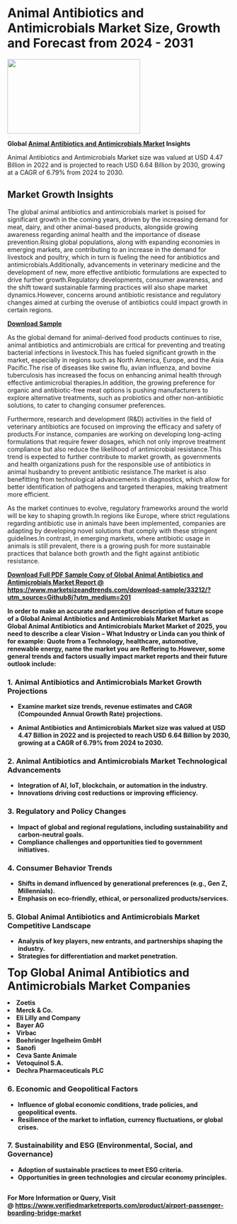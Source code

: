 <H1>Animal Antibiotics and Antimicrobials Market Size, Growth and Forecast from 2024 - 2031</H1><img class="aligncenter size-medium wp-image-584254" src="https://thirdeyenews.in/wp-content/uploads/2024/09/Global-Market-Research-300x168.jpeg" alt="" width="300" height="168" /><p><strong>Global&nbsp;<a href="https://www.marketsizeandtrends.com/download-sample/33212/?utm_source=Github8j?utm_medium=201">Animal Antibiotics and Antimicrobials Market</a> Insights</strong></p><p>Animal Antibiotics and Antimicrobials Market size was valued at USD 4.47 Billion in 2022 and is projected to reach USD 6.64 Billion by 2030, growing at a CAGR of 6.79% from 2024 to 2030.</p><p><h2>Market Growth Insights</h2> <p>The global animal antibiotics and antimicrobials market is poised for significant growth in the coming years, driven by the increasing demand for meat, dairy, and other animal-based products, alongside growing awareness regarding animal health and the importance of disease prevention.Rising global populations, along with expanding economies in emerging markets, are contributing to an increase in the demand for livestock and poultry, which in turn is fueling the need for antibiotics and antimicrobials.Additionally, advancements in veterinary medicine and the development of new, more effective antibiotic formulations are expected to drive further growth.Regulatory developments, consumer awareness, and the shift toward sustainable farming practices will also shape market dynamics.However, concerns around antibiotic resistance and regulatory changes aimed at curbing the overuse of antibiotics could impact growth in certain regions.</p> <p><strong><a href="#">Download Sample</a></strong></p> <p>As the global demand for animal-derived food products continues to rise, animal antibiotics and antimicrobials are critical for preventing and treating bacterial infections in livestock.This has fueled significant growth in the market, especially in regions such as North America, Europe, and the Asia Pacific.The rise of diseases like swine flu, avian influenza, and bovine tuberculosis has increased the focus on enhancing animal health through effective antimicrobial therapies.In addition, the growing preference for organic and antibiotic-free meat options is pushing manufacturers to explore alternative treatments, such as probiotics and other non-antibiotic solutions, to cater to changing consumer preferences.</p> <p>Furthermore, research and development (R&D) activities in the field of veterinary antibiotics are focused on improving the efficacy and safety of products.For instance, companies are working on developing long-acting formulations that require fewer dosages, which not only improve treatment compliance but also reduce the likelihood of antimicrobial resistance.This trend is expected to further contribute to market growth, as governments and health organizations push for the responsible use of antibiotics in animal husbandry to prevent antibiotic resistance.The market is also benefitting from technological advancements in diagnostics, which allow for better identification of pathogens and targeted therapies, making treatment more efficient.</p> <p>As the market continues to evolve, regulatory frameworks around the world will be key to shaping growth.In regions like Europe, where strict regulations regarding antibiotic use in animals have been implemented, companies are adapting by developing novel solutions that comply with these stringent guidelines.In contrast, in emerging markets, where antibiotic usage in animals is still prevalent, there is a growing push for more sustainable practices that balance both growth and the fight against antibiotic resistance.</p> <p><strong><a href="#"></p><p><span class=""><strong>Download Full PDF Sample Copy of Global Animal Antibiotics and Antimicrobials Market Report</strong> @ <a href="https://www.marketsizeandtrends.com/download-sample/33212/?utm_source=Github8j?utm_medium=201" target="_blank">https://www.marketsizeandtrends.com/download-sample/33212/?utm_source=Github8j?utm_medium=201</a></span></p><p>In order to make an accurate and perceptive description of future scope of a Global&nbsp;Animal Antibiotics and Antimicrobials Market Market as Global&nbsp;Animal Antibiotics and Antimicrobials Market Market of 2025, you need to describe a clear Vision &ndash; What Industry or Linda can you think of for example: Quote from a Technology, healthcare, automotive, renewable energy, name the market you are Reffering to.However, some general trends and factors usually impact market reports and their future outlook include:</p><h3>1.&nbsp;<strong>Animal Antibiotics and Antimicrobials Market Growth Projections</strong></h3><ul><li>Examine market size trends, revenue estimates and CAGR (Compounded Annual Growth Rate) projections.</li><li><p>Animal Antibiotics and Antimicrobials Market size was valued at USD 4.47 Billion in 2022 and is projected to reach USD 6.64 Billion by 2030, growing at a CAGR of 6.79% from 2024 to 2030.</p></li></ul><h3>2.&nbsp;<strong>Animal Antibiotics and Antimicrobials Market Technological Advancements</strong></h3><ul><li>Integration of AI, IoT, blockchain, or automation in the industry.</li><li>Innovations driving cost reductions or improving efficiency.</li></ul><h3>3.&nbsp;<strong>Regulatory and Policy Changes</strong></h3><ul><li>Impact of global and regional regulations, including sustainability and carbon-neutral goals.</li><li>Compliance challenges and opportunities tied to government initiatives.</li></ul><h3>4.&nbsp;<strong>Consumer Behavior Trends</strong></h3><ul><li>Shifts in demand influenced by generational preferences (e.g., Gen Z, Millennials).</li><li>Emphasis on eco-friendly, ethical, or personalized products/services.</li></ul><h3>5.&nbsp;<strong>Global Animal Antibiotics and Antimicrobials Market Competitive Landscape</strong></h3><ul><li>Analysis of key players, new entrants, and partnerships shaping the industry.</li><li>Strategies for differentiation and market penetration.</li></ul><p data-pm-slice="1 1 []"><span style="color: inherit; font-family: inherit; font-size: 25px;">Top Global Animal Antibiotics and Antimicrobials Market Companies</span></p><div class="" data-test-id=""><p><li>Zoetis</li><li> Merck & Co.</li><li> Eli Lilly and Company</li><li> Bayer AG</li><li> Virbac</li><li> Boehringer Ingelheim GmbH</li><li> Sanofi</li><li> Ceva Sante Animale</li><li> Vetoquinol S.A.</li><li> Dechra Pharmaceuticals PLC</li></p></div><h3>6.&nbsp;<strong>Economic and Geopolitical Factors</strong></h3><ul><li>Influence of global economic conditions, trade policies, and geopolitical events.</li><li>Resilience of the market to inflation, currency fluctuations, or global crises.</li></ul><h3>7.&nbsp;<strong>Sustainability and ESG (Environmental, Social, and Governance)</strong></h3><ul><li>Adoption of sustainable practices to meet ESG criteria.</li><li>Opportunities in green technologies and circular economy principles.</li></ul><h2><strong style="font-size: 14px;">For More Information or Query, Visit @&nbsp;</strong><a style="background-color: #ffffff; font-size: 14px;" href="https://www.marketsizeandtrends.com/report/animal-antibiotics-and-antimicrobials-market/" target="_blank">https://www.verifiedmarketreports.com/product/airport-passenger-boarding-bridge-market</a></h2>
